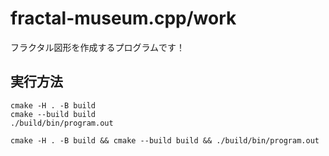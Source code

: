 # fractal-museum.cpp/work

フラクタル図形を作成するプログラムです！  

## 実行方法

```shell
cmake -H . -B build
cmake --build build
./build/bin/program.out
```

```shell
cmake -H . -B build && cmake --build build && ./build/bin/program.out
```
